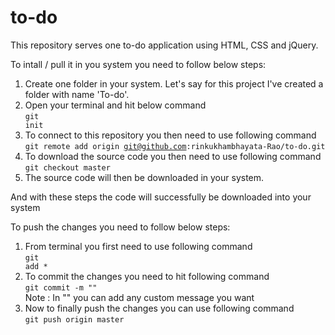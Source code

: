 # to-do
This repository serves one to-do application using HTML, CSS and jQuery.

To intall / pull it in you system you need to follow below steps:

1. Create one folder in your system. Let's say for this project I've created a folder with name 'To-do'.
2. Open your terminal and hit below command <br>
    <code>git init</code>
4. To connect to this repository you then need to use following command <br>
    <code>git remote add origin git@github.com:rinkukhambhayata-Rao/to-do.git</code>
5. To download the source code you then need to use following command <br>
    <code>git checkout master</code>
6. The source code will then be downloaded in your system.

And with these steps the code will successfully be downloaded into your system

To push the changes you need to follow below steps:

1. From terminal you first need to use following command <br>
    <code>git add *</code>
2. To commit the changes you need to hit following command <br>
    <code>git commit -m ""</code> <br>
    Note : In "" you can add any custom message you want
3. Now to finally push the changes you can use following command <br>
    <code>git push origin master</code>
